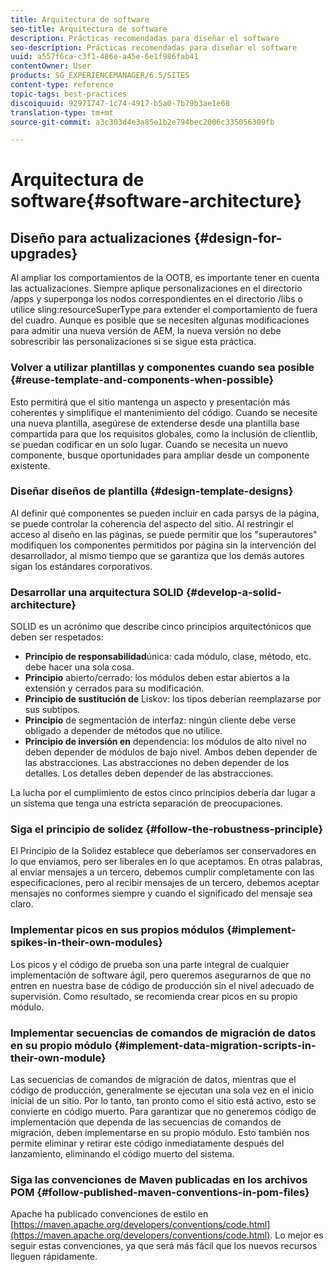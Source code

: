 ```yaml
---
title: Arquitectura de software
seo-title: Arquitectura de software
description: Prácticas recomendadas para diseñar el software
seo-description: Prácticas recomendadas para diseñar el software
uuid: a557f6ca-c3f1-486e-a45e-6e1f986fab41
contentOwner: User
products: SG_EXPERIENCEMANAGER/6.5/SITES
content-type: reference
topic-tags: best-practices
discoiquuid: 92971747-1c74-4917-b5a0-7b79b3ae1e68
translation-type: tm+mt
source-git-commit: a3c303d4e3a85e1b2e794bec2006c335056309fb

---
```



# Arquitectura de software{#software-architecture}

## Diseño para actualizaciones {#design-for-upgrades}

Al ampliar los comportamientos de la OOTB, es importante tener en cuenta las actualizaciones. Siempre aplique personalizaciones en el directorio /apps y superponga los nodos correspondientes en el directorio /libs o utilice sling:resourceSuperType para extender el comportamiento de fuera del cuadro. Aunque es posible que se necesiten algunas modificaciones para admitir una nueva versión de AEM, la nueva versión no debe sobrescribir las personalizaciones si se sigue esta práctica.

### Volver a utilizar plantillas y componentes cuando sea posible {#reuse-template-and-components-when-possible}

Esto permitirá que el sitio mantenga un aspecto y presentación más coherentes y simplifique el mantenimiento del código. Cuando se necesite una nueva plantilla, asegúrese de extenderse desde una plantilla base compartida para que los requisitos globales, como la inclusión de clientlib, se puedan codificar en un solo lugar. Cuando se necesita un nuevo componente, busque oportunidades para ampliar desde un componente existente.

### Diseñar diseños de plantilla {#design-template-designs}

Al definir qué componentes se pueden incluir en cada parsys de la página, se puede controlar la coherencia del aspecto del sitio. Al restringir el acceso al diseño en las páginas, se puede permitir que los &quot;superautores&quot; modifiquen los componentes permitidos por página sin la intervención del desarrollador, al mismo tiempo que se garantiza que los demás autores sigan los estándares corporativos.

### Desarrollar una arquitectura SOLID {#develop-a-solid-architecture}

SOLID es un acrónimo que describe cinco principios arquitectónicos que deben ser respetados:

* **Principio de responsabilidad**&#x200B;única: cada módulo, clase, método, etc. debe hacer una sola cosa.
* **Principio** abierto/cerrado: los módulos deben estar abiertos a la extensión y cerrados para su modificación.
* **Principio de sustitución de** Liskov: los tipos deberían reemplazarse por sus subtipos.
* **Principio** de segmentación de interfaz: ningún cliente debe verse obligado a depender de métodos que no utilice.
* **Principio de inversión en** dependencia: los módulos de alto nivel no deben depender de módulos de bajo nivel. Ambos deben depender de las abstracciones. Las abstracciones no deben depender de los detalles. Los detalles deben depender de las abstracciones.

La lucha por el cumplimiento de estos cinco principios debería dar lugar a un sistema que tenga una estricta separación de preocupaciones.

### Siga el principio de solidez {#follow-the-robustness-principle}

El Principio de la Solidez establece que deberíamos ser conservadores en lo que enviamos, pero ser liberales en lo que aceptamos. En otras palabras, al enviar mensajes a un tercero, debemos cumplir completamente con las especificaciones, pero al recibir mensajes de un tercero, debemos aceptar mensajes no conformes siempre y cuando el significado del mensaje sea claro.

### Implementar picos en sus propios módulos {#implement-spikes-in-their-own-modules}

Los picos y el código de prueba son una parte integral de cualquier implementación de software ágil, pero queremos asegurarnos de que no entren en nuestra base de código de producción sin el nivel adecuado de supervisión. Como resultado, se recomienda crear picos en su propio módulo.

### Implementar secuencias de comandos de migración de datos en su propio módulo {#implement-data-migration-scripts-in-their-own-module}

Las secuencias de comandos de migración de datos, mientras que el código de producción, generalmente se ejecutan una sola vez en el inicio inicial de un sitio. Por lo tanto, tan pronto como el sitio está activo, esto se convierte en código muerto. Para garantizar que no generemos código de implementación que dependa de las secuencias de comandos de migración, deben implementarse en su propio módulo. Esto también nos permite eliminar y retirar este código inmediatamente después del lanzamiento, eliminando el código muerto del sistema.

### Siga las convenciones de Maven publicadas en los archivos POM {#follow-published-maven-conventions-in-pom-files}

Apache ha publicado convenciones de estilo en [https://maven.apache.org/developers/conventions/code.html](https://maven.apache.org/developers/conventions/code.html). Lo mejor es seguir estas convenciones, ya que será más fácil que los nuevos recursos lleguen rápidamente.
